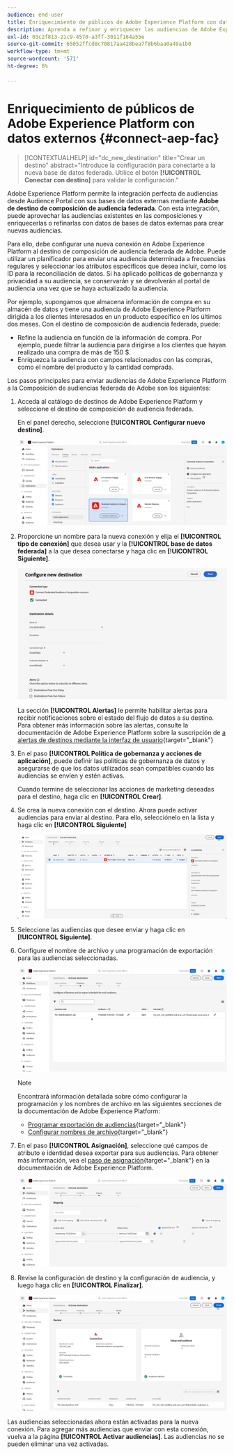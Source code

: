 ```yaml
---
audience: end-user
title: Enriquecimiento de públicos de Adobe Experience Platform con datos externos
description: Aprenda a refinar y enriquecer las audiencias de Adobe Experience Platform con datos de sus bases de datos federadas mediante el destino de composición de audiencias federadas.
exl-id: 03c2f813-21c9-4570-a3ff-3011f164a55e
source-git-commit: 65052ffcd8c70817aa428bea7f8b6baa0a49a1b0
workflow-type: tm+mt
source-wordcount: '571'
ht-degree: 6%

---
```


# Enriquecimiento de públicos de Adobe Experience Platform con datos externos {#connect-aep-fac}

>[!CONTEXTUALHELP]
>id="dc_new_destination"
>title="Crear un destino"
>abstract="Introduce la configuración para conectarte a la nueva base de datos federada. Utilice el botón **[!UICONTROL Conectar con destino]** para validar la configuración."

Adobe Experience Platform permite la integración perfecta de audiencias desde Audience Portal con sus bases de datos externas mediante **Adobe de destino de composición de audiencia federada**. Con esta integración, puede aprovechar las audiencias existentes en las composiciones y enriquecerlas o refinarlas con datos de bases de datos externas para crear nuevas audiencias.

Para ello, debe configurar una nueva conexión en Adobe Experience Platform al destino de composición de audiencia federada de Adobe. Puede utilizar un planificador para enviar una audiencia determinada a frecuencias regulares y seleccionar los atributos específicos que desea incluir, como los ID para la reconciliación de datos. Si ha aplicado políticas de gobernanza y privacidad a su audiencia, se conservarán y se devolverán al portal de audiencia una vez que se haya actualizado la audiencia.

Por ejemplo, supongamos que almacena información de compra en su almacén de datos y tiene una audiencia de Adobe Experience Platform dirigida a los clientes interesados en un producto específico en los últimos dos meses. Con el destino de composición de audiencia federada, puede:

* Refine la audiencia en función de la información de compra. Por ejemplo, puede filtrar la audiencia para dirigirse a los clientes que hayan realizado una compra de más de 150 $.
* Enriquezca la audiencia con campos relacionados con las compras, como el nombre del producto y la cantidad comprada.

Los pasos principales para enviar audiencias de Adobe Experience Platform a la Composición de audiencias federada de Adobe son los siguientes:

1. Acceda al catálogo de destinos de Adobe Experience Platform y seleccione el destino de composición de audiencia federada.

   En el panel derecho, seleccione **[!UICONTROL Configurar nuevo destino]**.

   ![](assets/destination-new.png)

1. Proporcione un nombre para la nueva conexión y elija el **[!UICONTROL tipo de conexión]** que desea usar y la **[!UICONTROL base de datos federada]** a la que desea conectarse y haga clic en **[!UICONTROL Siguiente]**.

   ![](assets/destination-configure.png)

   La sección **[!UICONTROL Alertas]** le permite habilitar alertas para recibir notificaciones sobre el estado del flujo de datos a su destino. Para obtener más información sobre las alertas, consulte la documentación de Adobe Experience Platform sobre la suscripción de [a alertas de destinos mediante la interfaz de usuario](https://experienceleague.adobe.com/en/docs/experience-platform/destinations/ui/alerts){target="_blank"}

1. En el paso **[!UICONTROL Política de gobernanza y acciones de aplicación]**, puede definir las políticas de gobernanza de datos y asegurarse de que los datos utilizados sean compatibles cuando las audiencias se envíen y estén activas.

   Cuando termine de seleccionar las acciones de marketing deseadas para el destino, haga clic en **[!UICONTROL Crear]**.

1. Se crea la nueva conexión con el destino. Ahora puede activar audiencias para enviar al destino. Para ello, selecciónelo en la lista y haga clic en **[!UICONTROL Siguiente]**

   ![](assets/destination-activate.png)

1. Seleccione las audiencias que desee enviar y haga clic en **[!UICONTROL Siguiente]**.

1. Configure el nombre de archivo y una programación de exportación para las audiencias seleccionadas.

   ![](assets/destination-schedule.png)

   >[!NOTE]
   >
   >Encontrará información detallada sobre cómo configurar la programación y los nombres de archivo en las siguientes secciones de la documentación de Adobe Experience Platform:
   >
   >* [Programar exportación de audiencias](https://experienceleague.adobe.com/en/docs/experience-platform/destinations/ui/activate/activate-batch-profile-destinations#scheduling){target="_blank"}
   >* [Configurar nombres de archivo](https://experienceleague.adobe.com/en/docs/experience-platform/destinations/ui/activate/activate-batch-profile-destinations#configure-file-names){target="_blank"}

1. En el paso **[!UICONTROL Asignación]**, seleccione qué campos de atributo e identidad desea exportar para sus audiencias. Para obtener más información, vea el [paso de asignación](https://experienceleague.adobe.com/en/docs/experience-platform/destinations/ui/activate/activate-batch-profile-destinations#mapping){target="_blank"} en la documentación de Adobe Experience Platform.

   ![](assets/destination-attributes.png)

1. Revise la configuración de destino y la configuración de audiencia, y luego haga clic en **[!UICONTROL Finalizar]**.

   ![](assets/destination-review.png)

Las audiencias seleccionadas ahora están activadas para la nueva conexión. Para agregar más audiencias que enviar con esta conexión, vuelva a la página **[!UICONTROL Activar audiencias]**. Las audiencias no se pueden eliminar una vez activadas.

